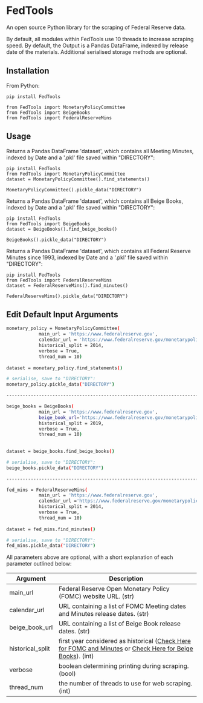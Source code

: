 # FedTools

An open source Python library for the scraping of Federal Reserve data.

By default, all modules within FedTools use 10 threads to increase scraping speed. By default, the Output is a 
Pandas DataFrame, indexed by release date of the materials. Additional serialised storage methods are optional.

## Installation

From Python:
```
pip install FedTools

from FedTools import MonetaryPolicyCommittee
from FedTools import BeigeBooks
from FedTools import FederalReserveMins
```

## Usage

Returns a Pandas DataFrame 'dataset', which contains all Meeting Minutes, indexed by Date and a '.pkl' file saved within "DIRECTORY":
```
pip install FedTools
from FedTools import MonetaryPolicyCommittee
dataset = MonetaryPolicyCommittee().find_statements()

MonetaryPolicyCommittee().pickle_data("DIRECTORY")
```

Returns a Pandas DataFrame 'dataset', which contains all Beige Books, indexed by Date and a '.pkl' file saved within "DIRECTORY":
```
pip install FedTools
from FedTools import BeigeBooks
dataset = BeigeBooks().find_beige_books()

BeigeBooks().pickle_data("DIRECTORY")
```

Returns a Pandas DataFrame 'dataset', which contains all Federal Reserve Minutes since 1993, indexed by Date and a '.pkl' file saved within "DIRECTORY":
```
pip install FedTools
from FedTools import FederalReserveMins
dataset = FederalReserveMins().find_minutes()

FederalReserveMins().pickle_data("DIRECTORY")
```

## Edit Default Input Arguments
```sh
monetary_policy = MonetaryPolicyCommittee(
            main_url = 'https://www.federalreserve.gov', 
            calendar_url = 'https://www.federalreserve.gov/monetarypolicy/fomccalendars.htm',
            historical_split = 2014,
            verbose = True,
            thread_num = 10)
            
dataset = monetary_policy.find_statements()

# serialise, save to "DIRECTORY":
monetary_policy.pickle_data("DIRECTORY")

-------------------------------------------------------------------------------------------------------------------

beige_books = BeigeBooks(
            main_url = 'https://www.federalreserve.gov', 
            beige_book_url='https://www.federalreserve.gov/monetarypolicy/beige-book-default.htm',
            historical_split = 2019,
            verbose = True,
            thread_num = 10)
            
            
dataset = beige_books.find_beige_books()

# serialise, save to "DIRECTORY":
beige_books.pickle_data("DIRECTORY")

-------------------------------------------------------------------------------------------------------------------

fed_mins = FederalReserveMins(
            main_url = 'https://www.federalreserve.gov', 
            calendar_url ='https://www.federalreserve.gov/monetarypolicy/fomccalendars.htm',
            historical_split = 2014,
            verbose = True,
            thread_num = 10)
          
dataset = fed_mins.find_minutes()

# serialise, save to "DIRECTORY":
fed_mins.pickle_data("DIRECTORY")
```

All parameters above are optional, with a short explanation of each parameter outlined below:

| Argument | Description |
| ------ | --------- |
| main_url | Federal Reserve Open Monetary Policy (FOMC) website URL. (str) |
| calendar_url | URL containing a list of FOMC Meeting dates and Minutes release dates. (str) |
| beige_book_url | URL containing a list of Beige Book release dates. (str)
| historical_split | first year considered as historical ([Check Here for FOMC and Minutes][hist] or [Check Here for Beige Books][hist1]). (int)  |
| verbose | boolean determining printing during scraping. (bool) |
| thread_num | the number of threads to use for web scraping. (int)   |






[hist]: <https://www.federalreserve.gov/monetarypolicy/fomc_historical_year.htm>
[hist1]: <https://www.federalreserve.gov/monetarypolicy/beige-book-archive.htm>

